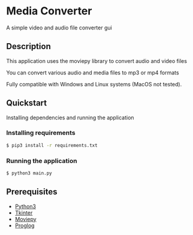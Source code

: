 # Media Converter
A simple video and audio file converter gui

## Description
This application uses the moviepy library to convert audio and video files

You can convert various audio and media files to mp3 or mp4 formats

Fully compatible with Windows and Linux systems (MacOS not tested).

## Quickstart
Installing dependencies and running the application

### Installing requirements
```bash
$ pip3 install -r requirements.txt
```

### Running the application
```bash
$ python3 main.py
```

## Prerequisites
* [Python3](https://www.python.org)
* [Tkinter](https://docs.python.org/3/library/tkinter.html)
* [Moviepy](https://zulko.github.io/moviepy/)
* [Proglog](https://github.com/Edinburgh-Genome-Foundry/Proglog)
